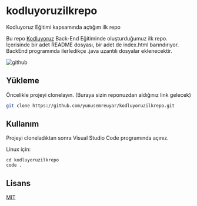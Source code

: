 # kodluyoruzilkrepo
Kodluyoruz Eğitimi kapsamında açtığım ilk repo

Bu repo [Kodluyoruz](https://www.kodluyoruz.org) Back-End Eğitiminde oluşturduğumuz ilk repo. İçerisinde bir adet README dosyası, bir adet de index.html barındırıyor.
BackEnd programında ilerledikçe .java uzantılı dosyalar eklenecektir.

![github](https://pbs.twimg.com/profile_images/1277567238070034432/W5P_ztpB_400x400.jpg)

## Yükleme

Öncelikle projeyi clonelayın. (Buraya sizin reponuzdan aldığınız link gelecek)

```bash
git clone https://github.com/yunusemreuyar/kodluyoruzilkrepo.git
```

## Kullanım

Projeyi cloneladıktan sonra Visual Studio Code programında açınız.

Linux için:
```linux
cd kodluyoruzilkrepo
code .
```

## Lisans
[MIT](https://choosealicense.com/licenses/mit/)
